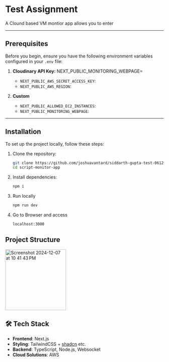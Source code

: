# Test Assignment

A Clound based VM montior app allows you to enter 

---

## Prerequisites

Before you begin, ensure you have the following environment variables configured in your `.env` file:

1. **Cloudinary API Key:**
NEXT_PUBLIC_MONITORING_WEBPAGE=
   - `NEXT_PUBLIC_AWS_SECRET_ACCESS_KEY`: 
   - `NEXT_PUBLIC_AWS_REGION`: 

2. **Custom**
   -  `NEXT_PUBLIC_ALLOWED_EC2_INSTANCES`:
   - `NEXT_PUBLIC_MONITORING_WEBPAGE`: 
---

## Installation

To set up the project locally, follow these steps:

1. Clone the repository:

   ```bash
   git clone https://github.com/joshuavantard/siddarth-gupta-test-061224.git
   cd script-monitor-app

2.	Install dependencies:
    
    ```bash
    npm i

3. Run locally
   ```bash
   npm run dev
4. Go to Browser and access 
    ```bash
   localhost:3000


## Project Structure

<img width="193" alt="Screenshot 2024-12-07 at 10 41 43 PM" src="https://github.com/user-attachments/assets/ef95a7a1-e55e-4937-9cbc-c9547547942d">

  
## 🛠️ Tech Stack

-   **Frontend**: Next.js
-   **Styling**: TailwindCSS + [shadcn](https://shadcn.dev/) etc.
-   **Backend**: TypeScript, Node.js, Websocket
- **Cloud Solutions**: AWS

   


